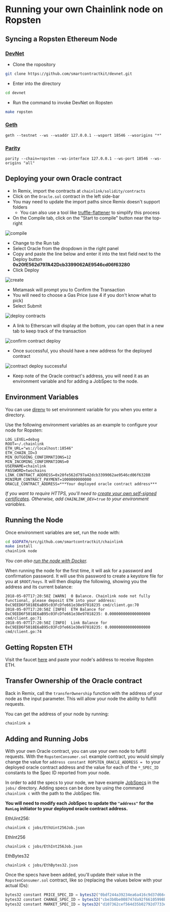 # Running your own Chainlink node on Ropsten

## Syncing a Ropsten Ethereum Node

### [DevNet](https://github.com/smartcontractkit/devnet)

- Clone the ropository

```bash
git clone https://github.com/smartcontractkit/devnet.git
```

- Enter into the directory

```bash
cd devnet
```

- Run the command to invoke DevNet on Ropsten

```bash
make ropsten
```

### [Geth](https://github.com/ethereum/go-ethereum)

```
geth --testnet --ws --wsaddr 127.0.0.1 --wsport 18546 --wsorigins "*"
```

### [Parity](https://github.com/paritytech/parity)

```
parity --chain=ropsten --ws-interface 127.0.0.1 --ws-port 18546 --ws-origins "all"
```

## Deploying your own Oracle contract

- In Remix, import the contracts at `chainlink/solidity/contracts`
- Click on the `Oracle.sol` contract in the left side-bar
- You may need to update the import paths since Remix doesn't support folders
  - You can also use a tool like [truffle-flattener](https://www.npmjs.com/package/truffle-flattener) to simplify this process
- On the Compile tab, click on the "Start to compile" button near the top-right

![compile](./images/12-41-31.png)

- Change to the Run tab
- Select Oracle from the dropdown in the right panel
- Copy and paste the line below and enter it into the text field next to the Deploy button <br>
    **0x20fE562d797A42Dcb3399062AE9546cd06f63280**
- Click Deploy

![create](./images/12-42-32.png)

- Metamask will prompt you to Confirm the Transaction
- You will need to choose a Gas Price (use 4 if you don't know what to pick)
- Select Submit

![deploy contracts](./images/11-03-14.png)

- A link to Etherscan will display at the bottom, you can open that in a new tab to keep track of the transaction

![confirm contract deploy](./images/12-43-32.png)

- Once successful, you should have a new address for the deployed contract

![contract deploy successful](./images/07-25-49.png)

- Keep note of the Oracle contract's address, you will need it as an environment variable and for adding a JobSpec to the node.

## Environment Variables

You can use [direnv](https://github.com/direnv/direnv/) to set environment variable for you when you enter a directory.

Use the following environment variables as an example to configure your node for Ropsten:

    LOG_LEVEL=debug
    ROOT=~/.chainlink
    ETH_URL="ws://localhost:18546"
    ETH_CHAIN_ID=3
    MIN_OUTGOING_CONFIRMATIONS=12
    MIN_INCOMING_CONFIRMATIONS=0
    USERNAME=chainlink
    PASSWORD=twochains
    LINK_CONTRACT_ADDRESS=0x20fe562d797a42dcb3399062ae9546cd06f63280
    MINIMUM_CONTRACT_PAYMENT=1000000000000
    ORACLE_CONTRACT_ADDRESS=***Your deployed oracle contract address***

_If you want to require HTTPS, you'll need to [create your own self-signed certificates](https://github.com/smartcontractkit/chainlink/wiki/Creating-Self-Signed-Certificates). Otherwise, add `CHAINLINK_DEV=true` to your environment variables._

## Running the Node

Once environment variables are set, run the node with:

```bash
cd $GOPATH/src/github.com/smartcontractkit/chainlink
make install
chainlink node
```

*You can also [run the node with Docker](https://github.com/smartcontractkit/chainlink/wiki/Running-the-Docker-Image).*

When running the node for the first time, it will ask for a password and confirmation password. It will use this password to create a keystore file for you at `$ROOT/keys`. It will then display the following, showing you the address and its current balance:

```
2018-05-07T17:20:50Z [WARN]  0 Balance. Chainlink node not fully functional, please deposit ETH into your address: 0xC9EED6F5018E6aB95c03FcDfe661e38e97018235 cmd/client.go:70        
2018-05-07T17:20:50Z [INFO]  ETH Balance for 0xC9EED6F5018E6aB95c03FcDfe661e38e97018235: 0.000000000000000000 cmd/client.go:71        
2018-05-07T17:20:50Z [INFO]  Link Balance for 0xC9EED6F5018E6aB95c03FcDfe661e38e97018235: 0.000000000000000000 cmd/client.go:74
```

## Getting Ropsten ETH

Visit the faucet [here](http://faucet.ropsten.be:3001/) and paste your node's address to receive Ropsten ETH.

## Transfer Ownership of the Oracle contract

Back in Remix, call the `transferOwnership` function with the address of your node as the input parameter. This will allow your node the ability to fulfill requests.

You can get the address of your node by running:

```bash
chainlink a
```

## Adding and Running Jobs

With your own Oracle contract, you can use your own node to fulfill requests. With the `RopstenConsumer.sol` example contract, you would simply change the value for `address constant ROPSTEN_ORACLE_ADDRESS = ` to your deployed oracle contract address and the value for each of the `*_SPEC_ID` constants to the Spec ID reported from your node.

In order to add the specs to your node, we have example [JobSpecs](https://github.com/smartcontractkit/chainlink/wiki/Job-Pipeline) in the `jobs/` directory. Adding specs can be done by using the command `chainlink c` with the path to the JobSpec file.

**You will need to modify each JobSpec to update the `"address"` for the `RunLog` initiator to your deployed oracle contract address.**

EthUint256:

```
chainlink c jobs/EthUint256Job.json
```

EthInt256

```
chainlink c jobs/EthInt256Job.json
```

EthBytes32

```
chainlink c jobs/EthBytes32.json
```

Once the specs have been added, you'll update their value in the `RopstenConsumer.sol` contract, like so (replacing the values below with your actual IDs):

```js
bytes32 constant PRICE_SPEC_ID = bytes32("0bdf244a39234ea6a416c9d37d66c701");
bytes32 constant CHANGE_SPEC_ID = bytes32("cbe3b0be008747da92f66105998bdad4");
bytes32 constant MARKET_SPEC_ID = bytes32("d107362cef564d35b02792d7733e1481");
```